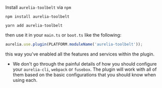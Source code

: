 
Install ```aurelia-toolbelt``` via ```npm```

```shell
npm install aurelia-toolbelt
```
```shell
yarn add aurelia-toolbelt
```

then use it in your ```main.ts``` or ```boot.ts``` like the following:

```js
aurelia.use.plugin(PLATFORM.moduleName('aurelia-toolbelt'));
```


this way you've enabled all the features and services within the plugin.

* We don't go through the painful details of how you should configure your  ```aurelia-cli```, ```webpack``` or ```fusebox```. The plugin will work with all of them based on the basic configurations that you should know when using each.
